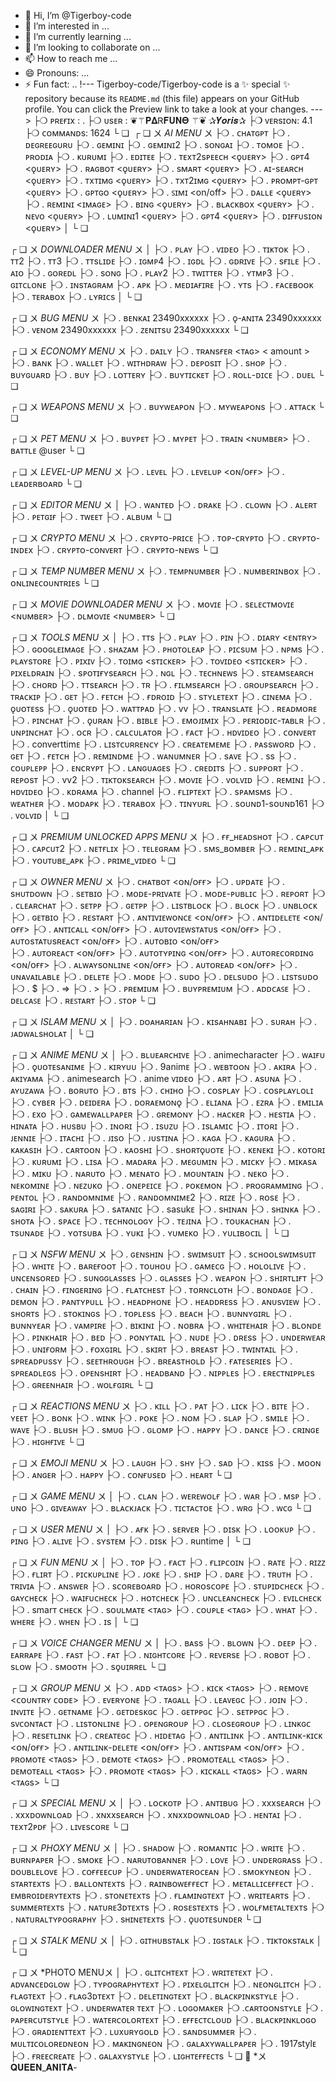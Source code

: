 - 👋 Hi, I’m @Tigerboy-code
- 👀 I’m interested in ...
- 🌱 I’m currently learning ...
- 💞️ I’m looking to collaborate on ...
- 📫 How to reach me ...
- 😄 Pronouns: ...
- ⚡ Fun fact: ..
!---
Tigerboy-code/Tigerboy-code is a ✨ special ✨ repository because its `README.md` (this file) appears on your GitHub profile.
You can click the Preview link to take a look at your changes.
--->
├❍ ᴘʀᴇғɪx : .
├❍ ᴜsᴇʀ : ❦⚚𝚸𝚫Ꮢ𝐅𝐔𝚴𝚯 ⚚❦ ✰𝒀𝒐𝒓𝒊𝒔✰ 
├❍ ᴠᴇʀsɪᴏɴ: 4.1
├❍ ᴄᴏᴍᴍᴀɴᴅs: 1624
└ ❏
‎‎‎‎‎‎‎‎‎‎‎‎‎‎‎‎‎‎‎‎‎‎‎‎‎‎‎‎‎‎‎‎‎‎‎‎‎‎‎‎‎‎‎‎‎‎‎‎‎‎‎‎‎‎‎‎‎‎‎‎‎‎‎‎‎‎‎‎‎‎‎‎‎‎‎‎‎‎‎‎‎‎‎‎‎‎‎‎‎‎‎‎‎‎‎‎‎‎‎‎‎‎‎‎‎‎‎‎‎‎‎‎‎‎‎‎‎‎‎‎‎‎‎‎‎‎‎‎‎‎‎‎‎‎‎‎‎‎‎‎‎‎‎‎‎‎‎‎‎‎‎‎‎‎‎‎‎‎‎‎‎‎‎‎‎‎‎‎‎‎‎‎‎‎‎‎‎‎‎‎‎‎‎‎‎‎‎‎‎‎‎‎‎‎‎‎‎‎‎‎‎‎‎‎‎‎‎‎‎‎‎‎‎‎‎‎‎‎‎‎‎‎‎‎‎‎‎‎‎‎‎‎‎‎‎‎‎‎‎‎‎‎‎‎‎‎‎‎‎‎‎‎‎‎‎‎‎‎‎‎‎‎‎‎‎‎‎‎‎‎‎‎‎‎‎‎‎‎‎‎‎‎‎‎‎‎‎‎‎‎‎‎‎‎‎‎‎‎‎‎‎‎‎‎‎‎‎‎‎‎‎‎‎‎‎‎‎‎‎‎‎‎‎‎‎‎‎‎‎‎‎‎‎‎‎‎‎‎‎‎‎‎‎‎‎‎‎‎‎‎‎‎‎‎‎‎‎‎‎‎‎‎‎‎‎‎‎‎‎‎‎‎‎‎‎‎‎‎‎‎‎‎‎‎‎‎‎‎‎‎‎‎‎‎‎‎‎‎‎‎‎‎‎‎‎‎‎‎‎‎‎‎‎‎‎‎‎‎‎‎‎‎‎‎‎‎‎‎‎‎‎‎‎‎‎‎‎‎‎‎‎‎‎‎‎‎‎‎‎‎‎‎‎‎‎‎‎‎‎‎‎‎‎‎‎‎‎‎‎‎‎‎‎‎‎‎‎‎‎‎‎‎‎‎‎‎‎‎‎‎‎‎‎‎‎‎‎‎‎‎‎‎‎‎‎‎‎‎‎‎‎‎‎‎‎‎‎‎‎‎‎‎‎‎‎‎‎‎‎‎‎‎‎‎‎‎‎‎‎‎‎‎‎‎‎‎‎‎‎‎‎‎‎‎‎‎‎‎‎‎‎‎‎‎‎‎‎‎‎‎‎‎‎‎‎‎‎‎‎‎‎‎‎‎‎‎‎‎‎‎‎‎‎‎‎‎‎‎‎‎‎‎‎‎‎‎‎‎‎‎‎‎‎‎‎‎‎‎‎‎‎‎‎‎‎‎‎‎‎‎‎‎‎‎‎‎‎‎‎‎‎‎‎‎‎‎‎‎‎‎‎‎‎‎‎‎‎‎‎‎‎‎‎‎‎‎‎‎‎‎‎‎‎‎‎‎‎‎‎‎‎‎‎‎‎‎‎‎‎‎‎‎‎‎‎‎‎‎‎‎‎‎‎‎‎‎‎‎‎‎‎‎‎‎‎‎‎‎‎‎‎‎‎‎‎‎‎‎‎‎‎‎‎‎‎‎‎‎‎‎‎‎‎‎‎‎‎‎‎‎‎‎‎‎‎‎‎‎‎‎‎‎‎‎‎‎‎‎‎‎‎‎‎‎‎‎‎‎‎‎‎‎‎‎‎‎‎‎‎‎‎‎‎‎‎‎‎‎‎‎‎‎‎‎‎‎‎‎‎‎‎‎‎‎‎‎‎‎‎‎‎‎‎‎‎‎‎‎‎‎‎‎‎‎‎‎‎‎‎‎‎‎‎‎‎‎‎‎‎‎‎‎‎‎‎‎‎‎‎‎‎‎‎‎‎‎‎‎‎‎‎‎‎‎‎‎‎‎‎‎‎‎‎‎‎‎‎‎‎‎‎‎‎‎‎‎‎‎‎‎‎‎‎‎‎‎‎‎‎‎‎‎‎‎‎‎‎‎‎‎‎‎‎‎‎‎‎‎‎‎‎‎‎‎‎‎‎‎‎‎‎‎‎‎‎‎‎‎‎‎‎‎‎‎‎‎‎‎‎‎‎‎‎‎‎‎‎‎‎‎‎‎‎‎‎‎‎‎‎‎‎‎‎‎‎‎‎‎‎‎‎‎‎‎‎‎‎‎‎‎‎‎‎‎‎‎‎‎‎‎‎‎‎‎‎‎‎‎‎‎‎‎‎‎‎‎‎‎‎‎‎‎‎‎‎‎‎‎‎‎‎‎‎‎‎‎‎‎‎‎‎‎‎‎‎‎‎‎‎‎‎‎‎‎‎‎‎‎‎‎‎‎‎‎‎‎‎‎‎‎‎‎‎‎‎‎‎‎‎‎‎‎‎‎‎‎‎‎‎‎‎‎‎‎‎‎‎‎‎‎‎‎‎‎‎‎‎‎‎‎‎‎‎‎‎‎‎‎‎‎‎‎‎‎‎‎‎‎‎‎‎‎‎‎‎‎‎‎‎‎‎‎‎‎‎‎‎‎‎‎‎‎‎‎‎‎‎‎‎‎‎‎‎‎‎‎‎‎‎‎‎‎‎‎‎‎‎‎‎‎‎‎‎‎‎‎‎‎‎‎‎‎‎‎‎‎‎‎‎‎‎‎‎‎‎‎‎‎‎‎‎‎‎‎‎‎‎‎‎‎‎‎‎‎‎‎‎‎‎‎‎‎‎‎‎‎‎‎‎‎‎‎‎‎‎‎‎‎‎‎‎‎‎‎‎‎‎‎‎‎‎‎‎‎‎‎‎‎‎‎‎‎‎‎‎‎‎‎‎‎‎‎‎‎‎‎‎‎‎‎‎‎‎‎‎‎‎‎‎‎‎‎‎‎‎‎‎‎‎‎‎‎‎‎‎‎‎‎‎‎‎‎‎‎‎‎‎‎‎‎‎‎‎‎‎‎‎‎‎‎‎‎‎‎‎‎‎‎‎‎‎‎‎‎‎‎‎‎‎‎‎‎‎‎‎‎‎‎‎‎‎‎‎‎‎‎‎‎‎‎‎‎‎‎‎‎‎‎‎‎‎‎‎‎‎‎‎‎‎‎‎‎‎‎‎‎‎‎‎‎‎‎‎‎‎‎‎‎‎‎‎‎‎‎‎‎‎‎‎‎‎‎‎‎‎‎‎‎‎‎‎‎‎‎‎‎‎‎‎‎‎‎‎‎‎‎‎‎‎‎‎‎‎‎‎‎‎‎‎‎‎‎‎‎‎‎‎‎‎‎‎‎‎‎‎‎‎‎‎‎‎‎‎‎‎‎‎‎‎‎‎‎‎‎‎‎‎‎‎‎‎‎‎‎‎‎‎‎‎‎‎‎‎‎‎‎‎‎‎‎‎‎‎‎‎‎‎‎‎‎‎‎‎‎‎‎‎‎‎‎‎‎‎‎‎‎‎‎‎‎‎‎‎‎‎‎‎‎‎‎‎‎‎‎‎‎‎‎‎‎‎‎‎‎‎‎‎‎‎‎‎‎‎‎‎‎‎‎‎‎‎‎‎‎‎‎‎‎‎‎‎‎‎‎‎‎‎‎‎‎‎‎‎‎‎‎‎‎‎‎‎‎‎‎‎‎‎‎‎‎‎‎‎‎‎‎‎‎‎‎‎‎‎‎‎‎‎‎‎‎‎‎‎‎‎‎‎‎‎‎‎‎‎‎‎‎‎‎‎‎‎‎‎‎‎‎‎‎‎‎‎‎‎‎‎‎‎‎‎‎‎‎‎‎‎‎‎‎‎‎‎‎‎‎‎‎‎‎‎‎‎‎‎‎‎‎‎‎‎‎‎‎‎‎‎‎‎‎‎‎‎‎‎‎‎‎‎‎‎‎‎‎‎‎‎‎‎‎‎‎‎‎‎‎‎‎‎‎‎‎‎‎‎‎‎‎‎‎‎‎‎‎‎‎‎‎‎‎‎‎‎‎‎‎‎‎‎‎‎‎‎‎‎‎‎‎‎‎‎‎‎‎‎‎‎‎‎‎‎‎‎‎‎‎‎‎‎‎‎‎‎‎‎‎‎‎‎‎‎‎‎‎‎‎‎‎‎‎‎‎‎‎‎‎‎‎‎‎‎‎‎‎‎‎‎‎‎‎‎‎‎‎‎‎‎‎‎‎‎‎‎‎‎‎‎‎‎‎‎‎‎‎‎‎‎‎‎‎‎‎‎‎‎‎‎‎‎‎‎‎‎‎‎‎‎‎‎‎‎‎‎‎‎‎‎‎‎‎‎‎‎‎‎‎‎‎‎‎‎‎‎‎‎‎‎‎‎‎‎‎‎‎‎‎‎‎‎‎‎‎‎‎‎‎‎‎‎‎‎‎‎‎‎‎‎‎‎‎‎‎‎‎‎‎‎‎‎‎‎‎‎‎‎‎‎‎‎‎‎‎‎‎‎‎‎‎‎‎‎‎‎‎‎‎‎‎‎‎‎‎‎‎‎‎‎‎‎‎‎‎‎‎‎‎‎‎‎‎‎‎‎‎‎‎‎‎‎‎‎‎‎‎‎‎‎‎‎‎‎‎‎‎‎‎‎‎‎‎‎‎‎‎‎‎‎‎‎‎‎‎‎‎‎‎‎‎‎‎‎‎‎‎‎‎‎‎‎‎‎‎‎‎‎‎‎‎‎‎‎‎‎‎‎‎‎‎‎‎‎‎‎‎‎‎‎‎‎‎‎‎‎‎‎‎‎‎‎‎‎‎‎‎‎‎‎‎‎‎‎‎‎‎‎‎‎‎‎‎‎‎‎‎‎‎‎‎‎‎‎‎‎‎‎‎‎‎‎‎‎‎‎‎‎‎‎‎‎‎‎‎‎‎‎‎‎‎‎‎‎‎‎‎‎‎‎‎‎‎‎‎‎‎‎‎‎‎‎‎‎‎‎‎‎‎‎‎‎‎‎‎‎‎‎‎‎‎‎‎‎‎‎‎‎‎‎‎‎‎‎‎‎‎‎‎‎‎‎‎‎‎‎‎‎‎‎‎‎‎‎‎‎‎‎‎‎‎‎‎‎‎‎‎‎‎‎‎‎‎‎‎‎‎‎‎‎‎‎‎‎‎‎‎‎‎‎‎‎‎‎‎‎‎‎‎‎‎‎‎‎‎‎‎‎‎‎‎‎‎‎‎‎‎‎‎‎‎‎‎‎‎‎‎‎‎‎‎‎‎‎‎‎‎‎‎‎‎‎‎‎‎‎‎‎‎‎‎‎‎‎‎‎‎‎‎‎‎‎‎‎‎‎‎‎‎‎‎‎‎‎‎‎‎‎‎‎‎‎‎‎‎‎‎‎‎‎‎‎‎‎‎‎‎‎‎‎‎‎‎‎‎‎‎‎‎‎‎‎‎‎‎‎‎‎‎‎‎‎‎‎‎‎‎‎‎‎‎‎‎‎‎‎‎‎‎‎‎‎‎‎‎‎‎‎‎‎‎‎‎‎‎‎‎‎‎‎‎‎‎‎‎‎‎‎‎‎‎‎‎‎‎‎‎‎‎‎‎‎‎‎‎‎‎‎‎‎‎‎‎‎‎‎‎‎‎‎‎‎‎‎‎‎‎‎‎‎‎‎‎‎‎‎‎‎‎‎‎‎‎‎‎‎‎‎‎‎‎‎‎‎‎‎‎‎‎‎‎‎‎‎‎‎‎‎‎‎‎‎‎‎‎‎‎‎‎‎‎‎‎‎‎‎‎‎‎‎‎‎‎‎‎‎‎‎‎‎‎‎‎‎‎‎‎‎‎‎‎‎‎‎‎‎‎‎‎‎‎‎‎‎‎‎‎‎‎‎‎‎‎‎‎‎‎‎‎‎‎‎‎‎‎‎‎‎‎‎‎‎‎‎‎‎‎‎‎‎‎‎‎‎‎‎‎‎‎‎‎‎‎‎‎‎‎‎‎‎‎‎‎‎‎‎‎‎‎‎‎‎‎‎‎‎‎‎‎‎‎‎‎‎‎‎‎‎‎‎‎‎‎‎‎‎‎‎‎‎‎‎‎‎‎‎‎‎‎‎‎‎‎‎‎‎‎‎‎‎‎‎‎‎‎‎‎‎‎‎‎‎‎‎‎‎‎‎‎‎‎‎‎‎‎‎‎‎‎‎‎‎‎‎‎‎‎‎‎‎‎‎‎‎‎‎‎‎‎‎‎‎‎‎‎‎‎‎‎‎‎‎‎‎‎‎‎‎‎‎‎‎‎‎‎‎‎‎‎‎‎‎‎‎‎‎‎‎‎‎‎‎‎‎‎‎‎‎‎‎‎‎‎‎‎‎‎‎‎‎‎‎‎‎‎‎‎‎‎‎‎‎‎‎‎‎‎‎‎‎‎‎‎‎‎‎‎‎‎‎‎‎‎‎‎‎‎‎‎‎‎‎‎‎‎‎‎‎‎‎‎‎‎‎‎‎‎‎‎‎‎‎‎‎‎‎‎‎‎‎‎‎‎‎‎‎‎‎‎‎‎‎‎‎‎‎‎‎‎‎‎‎‎‎‎‎‎‎‎‎‎‎‎‎‎‎‎‎‎‎‎‎‎‎‎‎‎‎‎‎‎‎‎‎‎‎‎‎‎‎‎‎‎‎‎‎‎‎‎‎‎‎‎‎‎‎‎‎‎‎‎‎‎‎‎‎‎‎‎‎‎‎‎‎‎‎‎‎‎‎‎‎‎‎‎‎‎‎‎‎‎‎‎‎‎‎‎‎‎‎‎‎‎‎‎‎‎‎‎‎‎‎‎‎‎‎‎‎‎‎‎‎‎‎‎‎‎‎‎‎‎‎‎‎‎‎‎‎‎‎‎‎‎‎‎‎‎‎‎‎‎‎‎‎‎‎‎‎‎‎‎‎‎‎‎‎‎‎‎‎‎‎‎‎‎‎‎‎‎‎‎‎‎‎‎‎‎‎‎‎‎‎‎‎‎‎‎‎‎‎‎‎‎‎‎‎‎‎‎‎‎‎‎‎‎‎‎‎‎‎‎‎‎‎‎‎‎‎‎‎‎‎‎‎‎‎‎‎‎‎‎‎‎‎‎‎‎‎‎‎‎‎‎‎‎‎‎‎‎‎‎‎‎‎‎‎‎‎‎‎‎‎‎‎‎‎‎‎‎‎‎‎‎‎‎‎‎‎‎‎‎‎‎‎‎‎‎‎‎‎‎‎‎‎‎‎‎‎‎‎‎‎‎‎‎‎‎‎‎‎‎‎‎‎‎‎‎‎‎‎‎‎‎‎‎‎‎‎‎‎‎‎‎‎‎‎‎‎‎‎‎‎‎‎‎‎‎‎‎‎‎‎‎‎‎‎‎‎‎‎‎‎‎‎‎‎‎‎‎‎‎‎‎‎‎‎‎‎‎‎‎‎‎‎‎‎‎‎‎‎‎‎‎‎‎‎‎‎‎‎‎‎‎‎‎‎‎‎‎‎‎‎‎‎‎‎‎‎‎‎‎‎‎‎‎‎‎‎‎‎‎‎‎‎‎‎‎‎‎‎‎‎‎‎‎‎‎‎‎‎‎‎‎‎‎‎‎‎‎‎‎‎‎‎‎‎‎‎‎‎‎‎‎‎‎‎‎‎‎‎‎‎‎‎‎‎‎‎‎‎‎‎‎‎‎‎‎‎‎‎‎‎‎‎‎‎‎‎‎‎‎‎‎‎‎‎‎‎‎‎‎‎‎‎‎‎‎‎‎‎‎‎‎‎‎‎‎‎‎‎‎‎‎‎‎‎‎‎‎‎‎‎‎‎‎‎‎‎‎‎‎‎‎‎‎‎‎‎‎‎‎‎‎‎‎‎‎‎‎‎‎‎‎‎‎‎‎‎‎‎‎‎‎‎‎‎‎‎‎‎‎‎‎‎‎‎‎‎‎‎‎‎‎‎‎‎‎‎‎‎‎‎‎‎‎‎‎‎‎‎‎‎‎‎‎‎‎‎‎‎‎‎‎‎‎‎‎‎‎‎‎‎‎‎‎‎‎‎‎‎‎‎‎‎‎‎‎‎‎‎‎‎‎‎‎‎‎‎‎‎‎‎‎‎‎‎‎‎‎‎‎‎‎‎‎‎‎‎‎‎‎‎‎‎‎‎‎‎‎‎‎‎‎‎‎‎‎‎‎‎‎‎‎‎‎‎‎‎‎‎‎‎‎‎‎‎‎‎‎‎‎‎‎‎‎‎‎‎‎‎‎‎‎‎‎‎‎‎‎‎‎‎‎‎‎‎‎‎‎‎‎‎‎‎‎‎‎‎‎‎‎‎‎‎‎‎‎‎‎‎‎‎‎‎‎‎‎‎‎‎‎‎‎‎‎‎‎‎‎‎‎‎‎‎‎‎‎‎‎‎‎‎‎‎‎‎‎‎‎‎‎‎‎‎‎‎‎‎‎‎‎‎‎‎‎‎‎‎‎‎‎‎‎‎‎‎‎‎‎‎‎‎‎‎‎‎‎‎‎‎‎‎‎‎‎‎‎‎‎‎‎‎‎‎‎‎‎‎‎‎‎‎‎‎‎‎‎‎‎‎‎‎‎‎‎‎‎‎‎‎‎‎‎‎‎‎‎‎‎‎‎‎‎‎‎‎‎‎‎‎‎‎‎‎‎‎‎‎‎‎‎‎‎‎‎‎‎‎‎‎‎‎‎‎‎‎‎‎‎‎‎‎‎‎‎‎‎‎‎‎‎‎‎‎‎‎‎‎‎‎‎‎‎‎‎‎‎‎‎‎‎‎‎‎‎‎‎‎‎‎‎‎‎‎‎‎‎‎‎‎‎‎‎‎‎‎‎‎‎‎‎‎‎‎‎‎‎‎‎‎‎‎‎‎‎‎‎‎‎‎‎‎‎‎‎‎
┌ ❏ 〤 *AI MENU* 〤
├❍ . ᴄʜᴀᴛɢᴘᴛ <query>
├❍ . ᴅᴇɢʀᴇᴇɢᴜʀᴜ <query>
├❍ . ɢᴇᴍɪɴɪ <query>
├❍ . ɢᴇᴍɪɴɪ2 <query> 
├❍ . sᴏɴɢᴀɪ <query>
├❍ . ᴛᴏᴍᴏᴇ <query>
├❍ . ᴘʀᴏᴅɪᴀ <query>
├❍ . ᴋᴜʀᴜᴍɪ <query>
├❍ . ᴇᴅɪᴛᴇᴇ <query>
├❍ . ᴛᴇxᴛ2sᴘᴇᴇᴄʜ <ǫᴜᴇʀʏ>
├❍ . ɢᴘᴛ4 <ǫᴜᴇʀʏ>
├❍ . ʀᴀɢʙᴏᴛ <ǫᴜᴇʀʏ>
├❍ . sᴍᴀʀᴛ  <ǫᴜᴇʀʏ>
├❍ . ᴀɪ-sᴇᴀʀᴄʜ <ǫᴜᴇʀʏ>
├❍ . ᴛxᴛɪᴍɢ <ǫᴜᴇʀʏ>
├❍ . ᴛxᴛ2ɪᴍɢ <ǫᴜᴇʀʏ>
├❍ . ᴘʀᴏᴍᴘᴛ-ɢᴘᴛ <ǫᴜᴇʀʏ>
├❍ . ɢᴘᴛɢᴏ <ǫᴜᴇʀʏ>
├❍ . ꜱɪᴍɪ <on/off>
├❍ . ᴅᴀʟʟᴇ <ǫᴜᴇʀʏ>
├❍ . ʀᴇᴍɪɴɪ <ɪᴍᴀɢᴇ>
├❍ . ʙɪɴɢ <ǫᴜᴇʀʏ>
├❍ . ʙʟᴀᴄᴋʙᴏx <ǫᴜᴇʀʏ>
├❍ . ɴᴇᴠᴏ  <ᴏ̨ᴜᴇʀʏ>
├❍ . ʟᴜᴍɪɴɪ1 <ǫᴜᴇʀʏ>
├❍ . ɢᴘᴛ4 <ǫᴜᴇʀʏ>
├❍ . ᴅɪғғᴜsɪᴏɴ  <ǫᴜᴇʀʏ>
│
└ ❏

┌ ❏ 〤 *DOWNLOADER MENU* 〤
│
├❍ . ᴘʟᴀʏ
├❍ . ᴠɪᴅᴇᴏ
├❍ . ᴛɪᴋᴛᴏᴋ
├❍ . ᴛᴛ2
├❍ . ᴛᴛ3
├❍ . ᴛᴛsʟɪᴅᴇ
├❍ . ɪɢᴍᴘ4
├❍ . ɪɢᴅʟ
├❍ . ɢᴅʀɪᴠᴇ
├❍ . sғɪʟᴇ
├❍ . ᴀɪᴏ
├❍ . ɢᴏʀᴇᴅʟ
├❍ . sᴏɴɢ
├❍ . ᴘʟᴀʏ2
├❍ . ᴛᴡɪᴛᴛᴇʀ
├❍ . ʏᴛᴍᴘ3
├❍ . ɢɪᴛᴄʟᴏɴᴇ
├❍ . ɪɴsᴛᴀɢʀᴀᴍ
├❍ . ᴀᴘᴋ
├❍ . ᴍᴇᴅɪᴀғɪʀᴇ
├❍ . ʏᴛs
├❍ . ғᴀᴄᴇʙᴏᴏᴋ 
├❍ . ᴛᴇʀᴀʙᴏx
├❍ . ʟʏʀɪᴄs 
│
└ ❏

┌ ❏ 〤 *BUG MENU* 〤
├❍ . ʙᴇɴᴋᴀɪ 23490xxxxxx
├❍ . ǫ-ᴀɴɪᴛᴀ 23490xxxxxx
├❍ . ᴠᴇɴᴏᴍ 23490xxxxxx
├❍ . ᴢᴇɴɪᴛsᴜ 23490xxxxxx
└ ❏

┌ ❏ 〤 *ECONOMY MENU* 〤
├❍ . ᴅᴀɪʟʏ
├❍ . ᴛʀᴀɴsғᴇʀ <ᴛᴀɢ>  < amount >
├❍ . ʙᴀɴᴋ
├❍ . ᴡᴀʟʟᴇᴛ
├❍ . ᴡɪᴛʜᴅʀᴀᴡ
├❍ . ᴅᴇᴘᴏsɪᴛ
├❍ . sʜᴏᴘ
├❍ . ʙᴜʏɢᴜᴀʀᴅ
├❍ . ʙᴜʏ
├❍ . ʟᴏᴛᴛᴇʀʏ
├❍ . ʙᴜʏᴛɪᴄᴋᴇᴛ
├❍ . ʀᴏʟʟ-ᴅɪᴄᴇ
├❍ . ᴅᴜᴇʟ
└ ❏

┌ ❏ 〤 *WEAPONS MENU* 〤
├❍ . ʙᴜʏᴡᴇᴀᴘᴏɴ
├❍ . ᴍʏᴡᴇᴀᴘᴏɴs
├❍ . ᴀᴛᴛᴀᴄᴋ 
└ ❏

┌ ❏ 〤 *PET MENU* 〤
├❍ . ʙᴜʏᴘᴇᴛ <number>
├❍ . ᴍʏᴘᴇᴛ
├❍ . ᴛʀᴀɪɴ <ɴᴜᴍʙᴇʀ>
├❍ . ʙᴀᴛᴛʟᴇ @user
└ ❏


┌ ❏ 〤 *LEVEL-UP MENU* 〤
├❍ . ʟᴇᴠᴇʟ
├❍ . ʟᴇᴠᴇʟᴜᴘ <ᴏɴ/ᴏғғ>
├❍ . ʟᴇᴀᴅᴇʀʙᴏᴀʀᴅ
└ ❏


┌ ❏ 〤 *EDITOR MENU* 〤
│
├❍ . ᴡᴀɴᴛᴇᴅ
├❍ . ᴅʀᴀᴋᴇ
├❍ . ᴄʟᴏᴡɴ
├❍ . ᴀʟᴇʀᴛ
├❍ . ᴘᴇᴛɢɪғ
├❍ . ᴛᴡᴇᴇᴛ 
├❍ . ᴀʟʙᴜᴍ
└ ❏

┌ ❏ 〤 *CRYPTO MENU* 〤
├❍ . ᴄʀʏᴘᴛᴏ-ᴘʀɪᴄᴇ
├❍ . ᴛᴏᴘ-ᴄʀʏᴘᴛᴏ
├❍ . ᴄʀʏᴘᴛᴏ-ɪɴᴅᴇx
├❍ . ᴄʀʏᴘᴛᴏ-ᴄᴏɴᴠᴇʀᴛ
├❍ . ᴄʀʏᴘᴛᴏ-ɴᴇᴡs
└ ❏

┌ ❏ 〤 *TEMP NUMBER MENU* 〤
├❍ . ᴛᴇᴍᴘɴᴜᴍʙᴇʀ
├❍ . ɴᴜᴍʙᴇʀɪɴʙᴏx
├❍ . ᴏɴʟɪɴᴇᴄᴏᴜɴᴛʀɪᴇs
└ ❏

┌ ❏ 〤 *MOVIE DOWNLOADER MENU* 〤
├❍ . ᴍᴏᴠɪᴇ
├❍ . sᴇʟᴇᴄᴛᴍᴏᴠɪᴇ <ɴᴜᴍʙᴇʀ>
├❍ . ᴅʟᴍᴏᴠɪᴇ <ɴᴜᴍʙᴇʀ>
└ ❏

┌ ❏ 〤 *TOOLS MENU* 〤
│
├❍ . ᴛᴛs
├❍ . ᴘʟᴀʏ
├❍ . ᴘɪɴ
├❍ . ᴅɪᴀʀʏ <ᴇɴᴛʀʏ>
├❍ . ɢᴏᴏɢʟᴇɪᴍᴀɢᴇ
├❍ . sʜᴀᴢᴀᴍ
├❍ . ᴘʜᴏᴛᴏʟᴇᴀᴘ
├❍ . ᴘɪᴄsᴜᴍ
├❍ . ɴᴘᴍs
├❍ . ᴘʟᴀʏsᴛᴏʀᴇ
├❍ . ᴘɪxɪᴠ
├❍ . ᴛᴏɪᴍɢ <sᴛɪᴄᴋᴇʀ>
├❍ . ᴛᴏᴠɪᴅᴇᴏ <sᴛɪᴄᴋᴇʀ>
├❍ . ᴘɪxᴇʟᴅʀᴀɪɴ
├❍ . sᴘᴏᴛɪғʏsᴇᴀʀᴄʜ 
├❍ . ɴɢʟ 
├❍ . ᴛᴇᴄʜɴᴇᴡs
├❍ . sᴛᴇᴀᴍsᴇᴀʀᴄʜ
├❍ . ᴄʜᴏʀᴅ
├❍ . ᴛᴛsᴇᴀʀᴄʜ
├❍ . ᴛʀ
├❍ . ғɪʟᴍsᴇᴀʀᴄʜ
├❍ . ɢʀᴏᴜᴘsᴇᴀʀᴄʜ
├❍ . ᴛʀᴀᴄᴋɪᴘ
├❍ . ɢᴇᴛ
├❍ . ғᴇᴛᴄʜ
├❍ . ғᴅʀᴏɪᴅ
├❍ . sᴛʏʟᴇᴛᴇxᴛ
├❍ . ᴄɪɴᴇᴍᴀ
├❍ . ǫᴜᴏᴛᴇss
├❍ . ǫᴜᴏᴛᴇᴅ
├❍ . ᴡᴀᴛᴛᴘᴀᴅ
├❍ . vv
├❍ . ᴛʀᴀɴsʟᴀᴛᴇ
├❍ . ʀᴇᴀᴅᴍᴏʀᴇ
├❍ . ᴘɪɴᴄʜᴀᴛ
├❍ . ǫᴜʀᴀɴ
├❍ . ʙɪʙʟᴇ
├❍ . ᴇᴍᴏᴊɪᴍɪx
├❍ . ᴘᴇʀɪᴏᴅɪᴄ-ᴛᴀʙʟʀ
├❍ . ᴜɴᴘɪɴᴄʜᴀᴛ
├❍ . ᴏᴄʀ
├❍ . ᴄᴀʟᴄᴜʟᴀᴛᴏʀ
├❍ . ғᴀᴄᴛ
├❍ . ʜᴅᴠɪᴅᴇᴏ 
├❍ . ᴄᴏɴᴠᴇʀᴛ 
├❍ . converttimᴇ 
├❍ . ʟɪsᴛᴄᴜʀʀᴇɴᴄʏ 
├❍ . ᴄʀᴇᴀᴛᴇᴍᴇᴍᴇ
├❍ . ᴘᴀssᴡᴏʀᴅ
├❍ . ɢᴇᴛ
├❍ . ғᴇᴛᴄʜ
├❍ . ʀᴇᴍɪɴᴅᴍᴇ
├❍ . ᴡᴀɴᴜᴍɴᴇʀ 
├❍ . sᴀᴠᴇ
├❍ . ss
├❍ . ᴄᴏᴜᴘʟᴇᴘᴘ
├❍ . ᴇɴᴄʀʏᴘᴛ
├❍ . ʟᴀɴɢᴜᴀɢᴇs 
├❍ . ᴄʀᴇᴅɪᴛs
├❍ . sᴜᴘᴘᴏʀᴛ 
├❍ . ʀᴇᴘᴏsᴛ
├❍ . vv2 
├❍ . ᴛɪᴋᴛᴏᴋsᴇᴀʀᴄʜ 
├❍ . ᴍᴏᴠɪᴇ
├❍ . ᴠᴏʟᴠɪᴅ
├❍ . ʀᴇᴍɪɴɪ
├❍ . ʜᴅᴠɪᴅᴇᴏ
├❍ . ᴋᴅʀᴀᴍᴀ
├❍ . channel 
├❍ . ғʟɪᴘᴛᴇxᴛ
├❍ . sᴘᴀᴍsᴍs
├❍ . ᴡᴇᴀᴛʜᴇʀ
├❍ . ᴍᴏᴅᴀᴘᴋ
├❍ . ᴛᴇʀᴀʙᴏx
├❍ . ᴛɪɴʏᴜʀʟ
├❍ . sᴏᴜɴᴅ1-sᴏᴜɴᴅ161
├❍ . ᴠᴏʟᴠɪᴅ
│
└ ❏

┌ ❏ 〤 *PREMIUM UNLOCKED APPS MENU* 〤
├❍ . ғғ_ʜᴇᴀᴅsʜᴏᴛ
├❍ . ᴄᴀᴘᴄᴜᴛ
├❍ . ᴄᴀᴘᴄᴜᴛ2
├❍ . ɴᴇᴛғʟɪx
├❍ . ᴛᴇʟᴇɢʀᴀᴍ 
├❍ . sᴍs_ʙᴏᴍʙᴇʀ
├❍ . ʀᴇᴍɪɴɪ_ᴀᴘᴋ
├❍ . ʏᴏᴜᴛᴜʙᴇ_ᴀᴘᴋ
├❍ . ᴘʀɪᴍᴇ_ᴠɪᴅᴇᴏ
└ ❏


┌ ❏ 〤 *OWNER MENU* 〤
├❍ . ᴄʜᴀᴛʙᴏᴛ <ᴏɴ/ᴏғғ>
├❍ . ᴜᴘᴅᴀᴛᴇ
├❍ . sʜᴜᴛᴅᴏᴡɴ
├❍ . sᴇᴛʙɪᴏ 
├❍ . ᴍᴏᴅᴇ-ᴘʀɪᴠᴀᴛᴇ
├❍ . ᴍᴏᴅᴇ-ᴘᴜʙʟɪᴄ
├❍ . ʀᴇᴘᴏʀᴛ
├❍ . ᴄʟᴇᴀʀᴄʜᴀᴛ
├❍ . sᴇᴛᴘᴘ 
├❍ . ɢᴇᴛᴘᴘ
├❍ . ʟɪsᴛʙʟᴏᴄᴋ
├❍ . ʙʟᴏᴄᴋ
├❍ . ᴜɴʙʟᴏᴄᴋ
├❍ . ɢᴇᴛʙɪᴏ
├❍ . ʀᴇsᴛᴀʀᴛ
├❍ . ᴀɴᴛɪᴠɪᴇᴡᴏɴᴄᴇ  <ᴏɴ/ᴏғғ>
├❍ . ᴀɴᴛɪᴅᴇʟᴇᴛᴇ  <ᴏɴ/ᴏғғ>
├❍ . ᴀɴᴛɪᴄᴀʟʟ  <ᴏɴ/ᴏғғ>
├❍ . ᴀᴜᴛᴏᴠɪᴇᴡsᴛᴀᴛᴜs  <ᴏɴ/ᴏғғ>
├❍ . ᴀᴜᴛᴏsᴛᴀᴛᴜsʀᴇᴀᴄᴛ <ᴏɴ/ᴏғғ>
├❍ . ᴀᴜᴛᴏʙɪᴏ  <ᴏɴ/ᴏғғ>  
├❍ . ᴀᴜᴛᴏʀᴇᴀᴄᴛ <ᴏɴ/ᴏғғ>
├❍ . ᴀᴜᴛᴏᴛʏᴘɪɴɢ    <ᴏɴ/ᴏғғ>
├❍ . ᴀᴜᴛᴏʀᴇᴄᴏʀᴅɪɴɢ <ᴏɴ/ᴏғғ>
├❍ . ᴀʟᴡᴀʏsᴏɴʟɪɴᴇ  <ᴏɴ/ᴏғғ>
├❍ . ᴀᴜᴛᴏʀᴇᴀᴅ <ᴏɴ/ᴏғғ>
├❍ . ᴜɴᴀᴠᴀɪʟᴀʙʟᴇ
├❍ . ᴅᴇʟᴇᴛᴇ
├❍ . ᴍᴏᴅᴇ
├❍ . sᴜᴅᴏ
├❍ . ᴅᴇʟsᴜᴅᴏ
├❍ . ʟɪsᴛsᴜᴅᴏ
├❍ . $ 
├❍ . =>
├❍ . > 
├❍ . ᴘʀᴇᴍɪᴜᴍ
├❍ . ʙᴜʏᴘʀᴇᴍɪᴜᴍ
├❍ . ᴀᴅᴅᴄᴀꜱᴇ
├❍ . ᴅᴇʟᴄᴀꜱᴇ
├❍ . ʀᴇꜱᴛᴀʀᴛ
├❍ . ꜱᴛᴏᴘ
└ ❏

┌ ❏ 〤 *ISLAM MENU* 〤
│
├❍ . ᴅᴏᴀʜᴀʀɪᴀɴ
├❍ . ᴋɪsᴀʜɴᴀʙɪ
├❍ . sᴜʀᴀʜ
├❍ . ᴊᴀᴅᴡᴀʟsʜᴏʟᴀᴛ
│
└ ❏

┌ ❏ 〤 *ANIME MENU* 〤
│
├❍ . ʙʟᴜᴇᴀʀᴄʜɪᴠᴇ
├❍ . animecharacter
├❍ . ᴡᴀɪғᴜ
├❍ . ǫᴜᴏᴛᴇsᴀɴɪᴍᴇ
├❍ . ᴋɪʀʏᴜᴜ
├❍ . 9animᴇ
├❍ . ᴡᴇʙᴛᴏᴏɴ
├❍ . ᴀᴋɪʀᴀ
├❍ . ᴀᴋɪʏᴀᴍᴀ
├❍ . animesearch 
├❍ . anime ᴠɪᴅᴇᴏ
├❍ . ᴀʀᴛ
├❍ . ᴀsᴜɴᴀ
├❍ . ᴀʏᴜᴢᴀᴡᴀ
├❍ . ʙᴏʀᴜᴛᴏ
├❍ . ʙᴛs
├❍ . ᴄʜɪʜᴏ
├❍ . ᴄᴏsᴘʟᴀʏ
├❍ . ᴄᴏsᴘʟᴀʏʟᴏʟɪ
├❍ . ᴄʏʙᴇʀ
├❍ . ᴅᴇɪᴅᴇʀᴀ
├❍ . ᴅᴏʀᴀᴇᴍᴏɴǫ
├❍ . ᴇʟɪᴀɴᴀ
├❍ . ᴇᴢʀᴀ
├❍ . ᴇᴍɪʟɪᴀ
├❍ . ᴇxᴏ
├❍ . ɢᴀᴍᴇᴡᴀʟʟᴘᴀᴘᴇʀ
├❍ . ɢʀᴇᴍᴏɴʏ
├❍ . ʜᴀᴄᴋᴇʀ
├❍ . ʜᴇsᴛɪᴀ
├❍ . ʜɪɴᴀᴛᴀ
├❍ . ʜᴜsʙᴜ
├❍ . ɪɴᴏʀɪ
├❍ . ɪsᴜᴢᴜ
├❍ . ɪsʟᴀᴍɪᴄ
├❍ . ɪᴛᴏʀɪ
├❍ . ᴊᴇɴɴɪᴇ
├❍ . ɪᴛᴀᴄʜɪ 
├❍ . ᴊɪsᴏ
├❍ . ᴊᴜsᴛɪɴᴀ
├❍ . ᴋᴀɢᴀ
├❍ . ᴋᴀɢᴜʀᴀ 
├❍ . ᴋᴀᴋᴀsɪʜ
├❍ . ᴄᴀʀᴛᴏᴏɴ
├❍ . ᴋᴀᴏsʜɪ
├❍ . sʜᴏʀᴛǫᴜᴏᴛᴇ
├❍ . ᴋᴇɴᴇᴋɪ
├❍ . ᴋᴏᴛᴏʀɪ
├❍ . ᴋᴜʀᴜᴍɪ
├❍ . ʟɪsᴀ
├❍ . ᴍᴀᴅᴀʀᴀ
├❍ . ᴍᴇɢᴜᴍɪɴ
├❍ . ᴍɪᴄᴋʏ
├❍ . ᴍɪᴋᴀsᴀ 
├❍ . ᴍɪᴋᴜ
├❍ . ɴᴀʀᴜᴛᴏ
├❍ . ᴍᴇɴᴀᴛᴏ 
├❍ . ᴍᴏᴜɴᴛᴀɪɴ 
├❍ . ɴᴇᴋᴏ
├❍ . ɴᴇᴋᴏᴍɪɴᴇ
├❍ . ɴᴇᴢᴜᴋᴏ
├❍ . ᴏɴᴇᴘᴇɪᴄᴇ 
├❍ . ᴘᴏᴋᴇᴍᴏɴ 
├❍ . ᴘʀᴏɢʀᴀᴍᴍɪɴɢ 
├❍ . ᴘᴇɴᴛᴏʟ
├❍ . ʀᴀɴᴅᴏᴍɴɪᴍᴇ
├❍ . ʀᴀɴᴅᴏᴍɴɪᴍᴇ2
├❍ . ʀɪᴢᴇ
├❍ . ʀᴏsᴇ
├❍ . sᴀɢɪʀɪ
├❍ . sᴀᴋᴜʀᴀ
├❍ . sᴀᴛᴀɴɪᴄ 
├❍ . sasukᴇ
├❍ . sʜɪɴᴀɴ
├❍ . sʜɪɴᴋᴀ
├❍ . sʜᴏᴛᴀ
├❍ . sᴘᴀᴄᴇ
├❍ . ᴛᴇᴄʜɴᴏʟᴏɢʏ
├❍ . ᴛᴇᴊɪɴᴀ
├❍ . ᴛᴏᴜᴋᴀᴄʜᴀɴ
├❍ . ᴛsᴜɴᴀᴅᴇ 
├❍ . ʏᴏᴛsᴜʙᴀ
├❍ . ʏᴜᴋɪ
├❍ . ʏᴜᴍᴇᴋᴏ 
├❍ . ʏᴜʟɪʙᴏᴄɪʟ
│
└ ❏

┌ ❏ 〤 *NSFW MENU* 〤
├❍ . ɢᴇɴsʜɪɴ
├❍ . sᴡɪᴍsᴜɪᴛ 
├❍ . sᴄʜᴏᴏʟsᴡɪᴍsᴜɪᴛ
├❍ . ᴡʜɪᴛᴇ 
├❍ . ʙᴀʀᴇғᴏᴏᴛ 
├❍ . ᴛᴏᴜʜᴏᴜ 
├❍ . ɢᴀᴍᴇᴄɢ 
├❍ . ʜᴏʟᴏʟɪᴠᴇ 
├❍ . ᴜɴᴄᴇɴsᴏʀᴇᴅ 
├❍ . sᴜɴɢɢʟᴀssᴇs 
├❍ . ɢʟᴀssᴇs
├❍ . ᴡᴇᴀᴘᴏɴ 
├❍ . sʜɪʀᴛʟɪғᴛ
├❍ . ᴄʜᴀɪɴ 
├❍ . ғɪɴɢᴇʀɪɴɢ 
├❍ . ғʟᴀᴛᴄʜᴇsᴛ 
├❍ . ᴛᴏʀɴᴄʟᴏᴛʜ 
├❍ . ʙᴏɴᴅᴀɢᴇ 
├❍ . ᴅᴇᴍᴏɴ
├❍ . ᴘᴀɴᴛʏᴘᴜʟʟ 
├❍ . ʜᴇᴀᴅᴘʜᴏɴᴇ 
├❍ . ʜᴇᴀᴅᴅʀᴇss 
├❍ . ᴀɴᴜsᴠɪᴇᴡ
├❍ . sʜᴏʀᴛs 
├❍ . sᴛᴏᴋɪɴɢs 
├❍ . ᴛᴏᴘʟᴇss 
├❍ . ʙᴇᴀᴄʜ 
├❍ . ʙᴜɴɴʏɢɪʀʟ 
├❍ . ʙᴜɴɴʏᴇᴀʀ 
├❍ . ᴠᴀᴍᴘɪʀᴇ 
├❍ . ʙɪᴋɪɴɪ 
├❍ . ɴᴏʙʀᴀ
├❍ . ᴡʜɪᴛᴇʜᴀɪʀ 
├❍ . ʙʟᴏɴᴅᴇ 
├❍ . ᴘɪɴᴋʜᴀɪʀ 
├❍ . ʙᴇᴅ 
├❍ . ᴘᴏɴʏᴛᴀɪʟ 
├❍ . ɴᴜᴅᴇ 
├❍ . ᴅʀᴇss 
├❍ . ᴜɴᴅᴇʀᴡᴇᴀʀ 
├❍ . ᴜɴɪғᴏʀᴍ
├❍ . ғᴏxɢɪʀʟ 
├❍ . sᴋɪʀᴛ 
├❍ . ʙʀᴇᴀsᴛ 
├❍ . ᴛᴡɪɴᴛᴀɪʟ 
├❍ . sᴘʀᴇᴀᴅᴘᴜssʏ 
├❍ . sᴇᴇᴛʜʀᴏᴜɢʜ 
├❍ . ʙʀᴇᴀsᴛʜᴏʟᴅ 
├❍ . ғᴀᴛᴇsᴇʀɪᴇs 
├❍ . sᴘʀᴇᴀᴅʟᴇɢs 
├❍ . ᴏᴘᴇɴsʜɪʀᴛ 
├❍ . ʜᴇᴀᴅʙᴀɴᴅ 
├❍ . ɴɪᴘᴘʟᴇs 
├❍ . ᴇʀᴇᴄᴛɴɪᴘᴘʟᴇs 
├❍ . ɢʀᴇᴇɴʜᴀɪʀ 
├❍ . ᴡᴏʟғɢɪʀʟ 
└ ❏

┌ ❏ 〤 *REACTIONS MENU* 〤
├❍ .  ᴋɪʟʟ
├❍ .  ᴘᴀᴛ
├❍ .  ʟɪᴄᴋ
├❍ .  ʙɪᴛᴇ
├❍ .  ʏᴇᴇᴛ
├❍ .  ʙᴏɴᴋ
├❍ .  ᴡɪɴᴋ
├❍ .  ᴘᴏᴋᴇ
├❍ .  ɴᴏᴍ
├❍ .  sʟᴀᴘ
├❍ .  sᴍɪʟᴇ
├❍ .  ᴡᴀᴠᴇ
├❍ .  ʙʟᴜsʜ
├❍ .  sᴍᴜɢ
├❍ .  ɢʟᴏᴍᴘ
├❍ .  ʜᴀᴘᴘʏ
├❍ .  ᴅᴀɴᴄᴇ
├❍ .  ᴄʀɪɴɢᴇ
├❍ .  ʜɪɢʜғɪᴠᴇ
└ ❏

┌ ❏ 〤 *EMOJI MENU* 〤
├❍ .  ʟᴀᴜɢʜ
├❍ .  sʜʏ
├❍ .  sᴀᴅ
├❍ .  ᴋɪss
├❍ .  ᴍᴏᴏɴ
├❍ .  ᴀɴɢᴇʀ
├❍ .  ʜᴀᴘᴘʏ
├❍ .  ᴄᴏɴғᴜsᴇᴅ
├❍ .  ʜᴇᴀʀᴛ
└ ❏

┌ ❏ 〤 *GAME MENU* 〤
│
├❍ . ᴄʟᴀɴ
├❍ . ᴡᴇʀᴇᴡᴏʟғ
├❍ . ᴡᴀʀ
├❍ . ᴍsᴘ
├❍ . ᴜɴᴏ
├❍ . ɢɪᴠᴇᴀᴡᴀʏ
├❍ . ʙʟᴀᴄᴋᴊᴀᴄᴋ
├❍ . ᴛɪᴄᴛᴀᴄᴛᴏᴇ
├❍ . ᴡʀɢ
├❍ . ᴡᴄɢ
└ ❏

┌ ❏ 〤 *USER MENU* 〤
│
├❍ . ᴀғᴋ
├❍ . sᴇʀᴠᴇʀ
├❍ . ᴅɪsᴋ
├❍ . ʟᴏᴏᴋᴜᴘ
├❍ . ᴘɪɴɢ
├❍ . ᴀʟɪᴠᴇ
├❍ . sʏsᴛᴇᴍ 
├❍ . ᴅɪsᴋ
├❍ . ʀuntime 
│
└ ❏

┌ ❏ 〤 *FUN MENU* 〤
│
├❍ . ᴛᴏᴘ
├❍ . ғᴀᴄᴛ
├❍ . ғʟɪᴘᴄᴏɪɴ
├❍ . ʀᴀᴛᴇ
├❍ . ʀɪᴢᴢ
├❍ . ғʟɪʀᴛ
├❍ . ᴘɪᴄᴋᴜᴘʟɪɴᴇ
├❍ . ᴊᴏᴋᴇ
├❍ . sʜɪᴘ
├❍ . ᴅᴀʀᴇ
├❍ . ᴛʀᴜᴛʜ
├❍ . ᴛʀɪᴠɪᴀ
├❍ . ᴀɴsᴡᴇʀ
├❍ . sᴄᴏʀᴇʙᴏᴀʀᴅ
├❍ . ʜᴏʀᴏsᴄᴏᴘᴇ
├❍ . sᴛᴜᴘɪᴅᴄʜᴇᴄᴋ
├❍ . ɢᴀʏᴄʜᴇᴄᴋ
├❍ . ᴡᴀɪғᴜᴄʜᴇᴄᴋ
├❍ . ʜᴏᴛᴄʜᴇᴄᴋ 
├❍ . ᴜɴᴄʟᴇᴀɴᴄʜᴇᴄᴋ
├❍ . ᴇᴠɪʟᴄʜᴇᴄᴋ
├❍ . smarᴛ ᴄʜᴇᴄᴋ
├❍ . sᴏᴜʟᴍᴀᴛᴇ <ᴛᴀɢ>
├❍ . ᴄᴏᴜᴘʟᴇ <ᴛᴀɢ>
├❍ . ᴡʜᴀᴛ
├❍ . ᴡʜᴇʀᴇ
├❍ . ᴡʜᴇɴ
├❍ . ɪs
│
└ ❏

┌ ❏ 〤 *VOICE CHANGER MENU* 〤
│
├❍ . ʙᴀss
├❍ . ʙʟᴏᴡɴ
├❍ . ᴅᴇᴇᴘ
├❍ . ᴇᴀʀʀᴀᴘᴇ
├❍ . ғᴀsᴛ
├❍ . ғᴀᴛ
├❍ . ɴɪɢʜᴛᴄᴏʀᴇ
├❍ . ʀᴇᴠᴇʀsᴇ
├❍ . ʀᴏʙᴏᴛ
├❍ . sʟᴏᴡ
├❍ . sᴍᴏᴏᴛʜ
├❍ . sǫᴜɪʀʀᴇʟ
└ ❏


┌ ❏ 〤 *GROUP MENU* 〤
├❍ . ᴀᴅᴅ <ᴛᴀɢs>
├❍ . ᴋɪᴄᴋ <ᴛᴀɢs>
├❍ . ʀᴇᴍᴏᴠᴇ <ᴄᴏᴜɴᴛʀʏ ᴄᴏᴅᴇ>
├❍ . ᴇᴠᴇʀʏᴏɴᴇ 
├❍ . ᴛᴀɢᴀʟʟ 
├❍ . ʟᴇᴀᴠᴇɢᴄ
├❍ . ᴊᴏɪɴ
├❍ . ɪɴᴠɪᴛᴇ 
├❍ . ɢᴇᴛɴᴀᴍᴇ 
├❍ . ɢᴇᴛᴅᴇsᴋɢᴄ
├❍ . ɢᴇᴛᴘᴘɢᴄ
├❍ . sᴇᴛᴘᴘɢᴄ
├❍ . sᴠᴄᴏɴᴛᴀᴄᴛ
├❍ . ʟɪsᴛᴏɴʟɪɴᴇ 
├❍ . ᴏᴘᴇɴɢʀᴏᴜᴘ 
├❍ . ᴄʟᴏsᴇɢʀᴏᴜᴘ 
├❍ . ʟɪɴᴋɢᴄ
├❍ . ʀᴇsᴇᴛʟɪɴᴋ
├❍ . ᴄʀᴇᴀᴛᴇɢᴄ
├❍ . ʜɪᴅᴇᴛᴀɢ 
├❍ . ᴀɴᴛɪʟɪɴᴋ 
├❍ . ᴀɴᴛɪʟɪɴᴋ-ᴋɪᴄᴋ <ᴏɴ/ᴏғғ>
├❍ . ᴀɴᴛɪʟɪɴᴋ-ᴅᴇʟᴇᴛᴇ <ᴏɴ/ᴏғғ>
├❍ . ᴀɴᴛɪsᴘᴀᴍ <ᴏɴ/ᴏғғ>
├❍ . ᴘʀᴏᴍᴏᴛᴇ <ᴛᴀɢs>
├❍ . ᴅᴇᴍᴏᴛᴇ <ᴛᴀɢs>
├❍ . ᴘʀᴏᴍᴏᴛᴇᴀʟʟ <ᴛᴀɢs>
├❍ . ᴅᴇᴍᴏᴛᴇᴀʟʟ <ᴛᴀɢs>
├❍ . ᴘʀᴏᴍᴏᴛᴇ <ᴛᴀɢs>
├❍ . ᴋɪᴄᴋᴀʟʟ <ᴛᴀɢs>
├❍ . ᴡᴀʀɴ <ᴛᴀɢs>
└ ❏

┌ ❏ 〤 *SPECIAL MENU* 〤
│
├❍ . ʟᴏᴄᴋᴏᴛᴘ
├❍ . ᴀɴᴛɪʙᴜɢ
├❍ . xxxsᴇᴀʀᴄʜ
├❍ . xxxᴅᴏᴡɴʟᴏᴀᴅ
├❍ . xɴxxsᴇᴀʀᴄʜ
├❍ . xɴxxᴅᴏᴡɴʟᴏᴀᴅ
├❍ . ʜᴇɴᴛᴀɪ
├❍ . ᴛᴇxᴛ2ᴘᴅғ
├❍ . ʟɪᴠᴇsᴄᴏʀᴇ
└ ❏

┌ ❏ 〤 *PHOXY MENU* 〤
│
├❍ . sʜᴀᴅᴏᴡ
├❍ . ʀᴏᴍᴀɴᴛɪᴄ
├❍ . ᴡʀɪᴛᴇ
├❍ . ʙᴜʀɴᴘᴀᴘᴇʀ
├❍ . sᴍᴏᴋᴇ 
├❍ . ɴᴀʀᴜᴛᴏʙᴀɴɴᴇʀ
├❍ . ʟᴏᴠᴇ
├❍ . ᴜɴᴅᴇʀɢʀᴀss
├❍ . ᴅᴏᴜʙʟᴇʟᴏᴠᴇ
├❍ . ᴄᴏғғᴇᴇᴄᴜᴘ
├❍ . ᴜɴᴅᴇʀᴡᴀᴛᴇʀᴏᴄᴇᴀɴ
├❍ . sᴍᴏᴋʏɴᴇᴏɴ
├❍ . sᴛᴀʀᴛᴇxᴛs
├❍ . ʙᴀʟʟᴏɴᴛᴇxᴛs
├❍ . ʀᴀɪɴʙᴏᴡᴇғғᴇᴄᴛ
├❍ . ᴍᴇᴛᴀʟʟɪᴄᴇғғᴇᴄᴛ
├❍ . ᴇᴍʙʀᴏɪᴅᴇʀʏᴛᴇxᴛs
├❍ . sᴛᴏɴᴇᴛᴇxᴛs
├❍ . ғʟᴀᴍɪɴɢᴛᴇxᴛ
├❍ . ᴡʀɪᴛᴇᴀʀᴛs
├❍ . sᴜᴍᴍᴇʀᴛᴇxᴛs
├❍ . ɴᴀᴛᴜʀᴇ3ᴅᴛᴇxᴛs
├❍ . ʀᴏsᴇsᴛᴇxᴛs
├❍ . ᴡᴏʟғᴍᴇᴛᴀʟᴛᴇxᴛs
├❍ . ɴᴀᴛᴜʀᴀʟᴛʏᴘᴏɢʀᴀᴘʜʏ 
├❍ . sʜɪɴᴇᴛᴇxᴛs
├❍ . ǫᴜᴏᴛᴇsᴜɴᴅᴇʀ
└ ❏

┌ ❏ 〤 *STALK MENU* 〤
│
├❍ . ɢɪᴛʜᴜʙsᴛᴀʟᴋ
├❍ . ɪɢsᴛᴀʟᴋ
├❍ . ᴛɪᴋᴛᴏᴋsᴛᴀʟᴋ
│
└ ❏

┌ ❏ 〤 *PHOTO MENU〤
│
├❍ . ɢʟɪᴛᴄʜᴛᴇxᴛ
├❍ . ᴡʀɪᴛᴇᴛᴇxᴛ 
├❍ . ᴀᴅᴠᴀɴᴄᴇᴅɢʟᴏᴡ
├❍ . ᴛʏᴘᴏɢʀᴀᴘʜʏᴛᴇxᴛ
├❍ . ᴘɪxᴇʟɢʟɪᴛᴄʜ
├❍ . ɴᴇᴏɴɢʟɪᴛᴄʜ 
├❍ . ғʟᴀɢᴛᴇxᴛ
├❍ . ғʟᴀɢ3ᴅᴛᴇxᴛ
├❍ . ᴅᴇʟᴇᴛɪɴɢᴛᴇxᴛ
├❍ . ʙʟᴀᴄᴋᴘɪɴᴋsᴛʏʟᴇ
├❍ . ɢʟᴏᴡɪɴɢᴛᴇxᴛ
├❍ . ᴜɴᴅᴇʀᴡᴀᴛᴇʀ ᴛᴇxᴛ
├❍ . ʟᴏɢᴏᴍᴀᴋᴇʀ 
├❍ .ᴄᴀʀᴛᴏᴏɴsᴛʏʟᴇ
├❍ . ᴘᴀᴘᴇʀᴄᴜᴛsᴛʏʟᴇ
├❍ . ᴡᴀᴛᴇʀᴄᴏʟᴏʀᴛᴇxᴛ
├❍ . ᴇғғᴇᴄᴛᴄʟᴏᴜᴅ
├❍ . ʙʟᴀᴄᴋᴘɪɴᴋʟᴏɢᴏ
├❍ . ɢʀᴀᴅɪᴇɴᴛᴛᴇxᴛ
├❍ . ʟᴜxᴜʀʏɢᴏʟᴅ
├❍ . sᴀɴᴅsᴜᴍᴍᴇʀ
├❍ . ᴍᴜʟᴛɪᴄᴏʟᴏʀᴇᴅɴᴇᴏɴ
├❍ . ᴍᴀᴋɪɴɢɴᴇᴏɴ
├❍ . ɢᴀʟᴀxʏᴡᴀʟʟᴘᴀᴘᴇʀ
├❍ . 1917stylᴇ
├❍ . ғʀᴇᴇᴄʀᴇᴀᴛᴇ
├❍ . ɢᴀʟᴀxʏsᴛʏʟᴇ
├❍ . ʟɪɢʜᴛᴇғғᴇᴄᴛs
└ ❏
	*〤 𝐐𝐔𝐄𝐄𝐍_𝐀𝐍𝐈𝐓𝐀-
